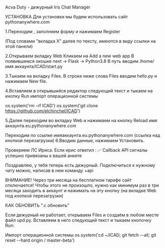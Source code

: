 Acva Duty - дежурный Iris Chat Manager

УСТАНОВКА
Для установки мы будем использовать сайт pythonanywhere.com

1.Переходим , заполняем форму и нажимаем Register

(Под словами "вкладка X" далее по тексту, имеются в виду ссылки на этой панели)

2.Открываем вкладку Web
Кликаем на Add a new web app
В появившемся окошке next -> Flask -> Python3.8
В путь вводим /home/имя аккаунта/ICAD/start.py

3.Тыкаем на вкладку Files. В строке ниже слова Files вводим hello.py и нажимаем New file.

4.Вставляем в открывшийся редактор следующий текст и тыкаем на кнопку Run
импорт операционной системы

os.system('rm -rf ICAD') 
os.system('git clone https://github.com/elchinchel/ICAD')

5.Далее переходим во вкладку Web и нажимаем на кнопку Reload имя аккаунта.eu.pythonanywhere.com

Переходим по ссылке имяаккаунта.eu.pythonanywhere.com (ссылка над кнопкой перезагрузки)
6.Вводим данные, нажимаем Установить.

Проверяем ЛС Ириса. Если ирис ответил :
✅ Callback API сигналы успешно привязаны к вашей анкете 

Поздравляю, у тебя теперь есть дежурный. Подключиться к нужному чату можно, написав в нем команду +api

ВНИМАНИЕ! Через три месяца на бесплатном тарифе сайт отключается!
Чтобы этого не произошло, нужно как минимум раз в три месяца заходить в аккаунт и нажимать на эту кнопку (на вкладке Web под кнопкой перезагрузки)

КАК ОБНОВИТЬ
".c обновить"

Если дежурный не работает, открываем Files и создаём в любом месте файл upd.py. Вставляем в него следующий текст и тыкаем кнопочку Run:

Импорт операционной системы
os.system('cd ~/ICAD; git fetch --all; git reset --hard origin / master-beta')
